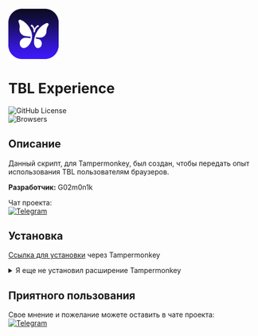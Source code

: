 
<img src="https://raw.githubusercontent.com/G02m0n1k/Twitblit_LITE/refs/heads/main/readme-images/tbliteico.png" alt="TBLE-icon" width="20%"><br>  
# TBL Experience

![GitHub License](https://img.shields.io/github/license/G02m0n1k/TBLE)  
![Browsers](https://img.shields.io/badge/browsers-Chrome%20(остальные%20под%20наблюдением)-yellow?style=flat)


## Описание
Данный скрипт, для Tampermonkey, был создан, чтобы передать опыт использования TBL пользователям браузеров.

**Разработчик:** G02m0n1k  

Чат проекта:  
[![Telegram](https://img.shields.io/badge/Telegram-2CA5E0?style=flat&logo=telegram&logoColor=white)](https://t.me/Twitblit_LITE)


## Установка

[Ссылка для установки](https://raw.githubusercontent.com/G02m0n1k/TBLE/refs/heads/main/dist/TBLE.user.js) через Tampermonkey

<details>
<summary>Я еще не установил расширение Tampermonkey</summary>
<br><b>1. Откройте подходящий вам магазин расширений и установите Tampermonkey</b><br>
<a href="https://addons.mozilla.org/en-US/firefox/addon/tampermonkey">> Firefox</a><br>
<a href="https://chromewebstore.google.com/detail/tampermonkey/dhdgffkkebhmkfjojejmpbldmpobfkfo">> Chromium (Chrome, Vivaldi, Я.Браузер и т.д.)</a><br>
<a href="https://microsoftedge.microsoft.com/addons/detail/tampermonkey/iikmkjmpaadaobahmlepeloendndfphd">> Edge</a><br>
<a href="https://addons.opera.com/en/extensions/details/tampermonkey-beta/">> Opera</a><br>
<a href="https://apps.apple.com/app/tampermonkey/id6738342400">> Safari (платно)</a><br>
<img src="docs/store.png" alt="store" width="640px"><br><br>
<p>В браузерах, в списке расширений, необходимо будет включить "Режим разработчика", а некоторых, также потребуется включить пункт "Разрешить пользовательские скрипты" именно для Tampermonkey (фото ниже)</p>
<img src="docs/chrome.png" alt="dev" width="640px"><br>
<br><b>2. Установите TBL Experience по <a href="https://raw.githubusercontent.com/G02m0n1k/TBLE/refs/heads/main/dist/TBLE.user.js">этой ссылке</a></b><br>
<br><b>3. Перезагрузите страницу <a href="https://twitblit.ru">Twitblit</a></b><br>
<br><b>4. Готово! :D</b><br><br>
</details>


## Приятного пользования

Свое мнение и пожелание можете оставить в чате проекта:  
[![Telegram](https://img.shields.io/badge/Telegram-2CA5E0?style=flat&logo=telegram&logoColor=white)](https://t.me/Twitblit_LITE)